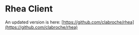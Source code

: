 # Rhea Client
An updated version is here: 
[https://github.com/clabroche/rhea](https://github.com/clabroche/rhea)